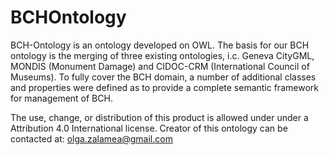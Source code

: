 # BCHOntology
BCH-Ontology is an ontology developed on OWL. The basis for our BCH ontology is the merging of three existing ontologies, i.c. Geneva CityGML, MONDIS (Monument Damage) and CIDOC-CRM (International Council of Museums). To fully cover the BCH domain, a number of additional classes and properties were defined as to provide a complete semantic framework for management of BCH.

The use, change, or distribution of this product is allowed under under a Attribution 4.0 International license.
Creator of this ontology can be contacted at: olga.zalamea@gmail.com

